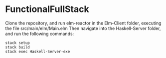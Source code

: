 # FunctionalFullStack
Clone the repository, and run elm-reactor in the Elm-Client folder, executing the file src/main/elm/Main.elm
Then navigate into the Haskell-Server folder, and run the following commands:
```
stack setup
stack build
stack exec Haskell-Server-exe
